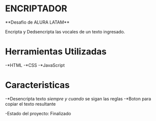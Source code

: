 <h1>ENCRIPTADOR</h1>
**Desafio de ALURA LATAM**

Encripta y Dedsencripta las vocales de un texto ingresado.

<h1>Herramientas Utilizadas </h1>
-*HTML
-*CSS
-*JavaScript

 <h1>Caracteristicas</h1>

-*Desencripta texto *siempre y cuando* se sigan las reglas
-*Boton para copiar el texto resultante

 
-Estado del proyecto: Finalizado
